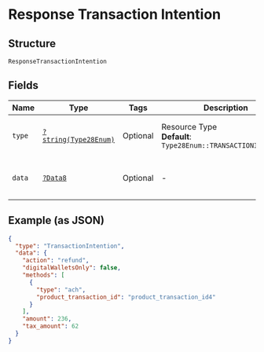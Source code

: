 
# Response Transaction Intention

## Structure

`ResponseTransactionIntention`

## Fields

| Name | Type | Tags | Description | Getter | Setter |
|  --- | --- | --- | --- | --- | --- |
| `type` | [`?string(Type28Enum)`](../../doc/models/type-28-enum.md) | Optional | Resource Type<br>**Default**: `Type28Enum::TRANSACTIONINTENTION` | getType(): ?string | setType(?string type): void |
| `data` | [`?Data8`](../../doc/models/data-8.md) | Optional | - | getData(): ?Data8 | setData(?Data8 data): void |

## Example (as JSON)

```json
{
  "type": "TransactionIntention",
  "data": {
    "action": "refund",
    "digitalWalletsOnly": false,
    "methods": [
      {
        "type": "ach",
        "product_transaction_id": "product_transaction_id4"
      }
    ],
    "amount": 236,
    "tax_amount": 62
  }
}
```

